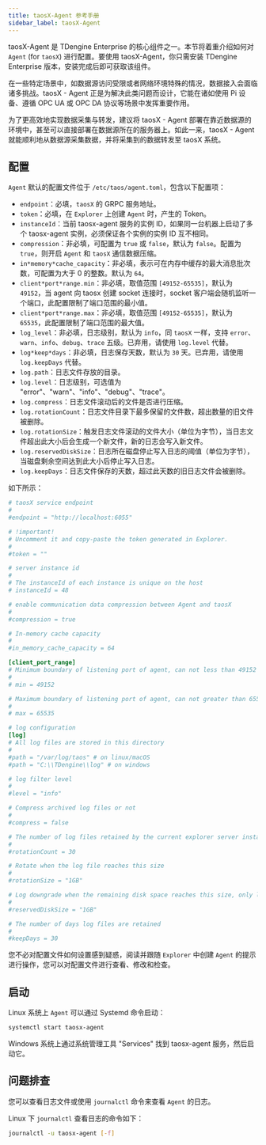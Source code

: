 ```yaml
---
title: taosX-Agent 参考手册
sidebar_label: taosX-Agent
---
```


taosX-Agent 是 TDengine Enterprise 的核心组件之一。本节将着重介绍如何对 `Agent` (for `taosX`) 进行配置。要使用 taosX-Agent，你只需安装 TDengine Enterprise 版本，安装完成后即可获取该组件。

在一些特定场景中，如数据源访问受限或者网络环境特殊的情况，数据接入会面临诸多挑战。taosX - Agent 正是为解决此类问题而设计，它能在诸如使用 Pi 设备、遵循 OPC UA 或 OPC DA 协议等场景中发挥重要作用。

为了更高效地实现数据采集与转发，建议将 taosX - Agent 部署在靠近数据源的环境中，甚至可以直接部署在数据源所在的服务器上。如此一来，taosX - Agent 就能顺利地从数据源采集数据，并将采集到的数据转发至 taosX 系统。

## 配置

`Agent` 默认的配置文件位于 `/etc/taos/agent.toml`，包含以下配置项：

- `endpoint`：必填，`taosX` 的 GRPC 服务地址。
- `token`：必填，在 `Explorer` 上创建 `Agent` 时，产生的 Token。
- `instanceId`：当前 taosx-agent 服务的实例 ID，如果同一台机器上启动了多个 taosx-agent 实例，必须保证各个实例的实例 ID 互不相同。
- `compression`：非必填，可配置为 `true` 或 `false`，默认为 `false`。配置为`true`，则开启 `Agent` 和 `taosX` 通信数据压缩。
- `in*memory*cache_capacity`：非必填，表示可在内存中缓存的最大消息批次数，可配置为大于 0 的整数。默认为 `64`。
- `client*port*range.min`：非必填，取值范围 `[49152-65535]`，默认为 `49152`，当 agent 向 taosx 创建 socket 连接时，socket 客户端会随机监听一个端口，此配置限制了端口范围的最小值。
- `client*port*range.max`：非必填，取值范围 `[49152-65535]`，默认为 `65535`，此配置限制了端口范围的最大值。
- `log_level`：非必填，日志级别，默认为 `info`，同 `taosX` 一样，支持 `error`、`warn`、`info`、`debug`、`trace` 五级。已弃用，请使用 `log.level` 代替。
- `log*keep*days`：非必填，日志保存天数，默认为 `30` 天。已弃用，请使用 `log.keepDays` 代替。
- `log.path`：日志文件存放的目录。
- `log.level`：日志级别，可选值为 "error"、"warn"、"info"、"debug"、"trace"。
- `log.compress`：日志文件滚动后的文件是否进行压缩。
- `log.rotationCount`：日志文件目录下最多保留的文件数，超出数量的旧文件被删除。
- `log.rotationSize`：触发日志文件滚动的文件大小（单位为字节），当日志文件超出此大小后会生成一个新文件，新的日志会写入新文件。
- `log.reservedDiskSize`：日志所在磁盘停止写入日志的阈值（单位为字节），当磁盘剩余空间达到此大小后停止写入日志。
- `log.keepDays`：日志文件保存的天数，超过此天数的旧日志文件会被删除。

如下所示：

```TOML
# taosX service endpoint
#
#endpoint = "http://localhost:6055"

# !important!
# Uncomment it and copy-paste the token generated in Explorer.
#
#token = ""

# server instance id
# 
# The instanceId of each instance is unique on the host
# instanceId = 48

# enable communication data compression between Agent and taosX
#
#compression = true

# In-memory cache capacity
#
#in_memory_cache_capacity = 64

[client_port_range]
# Minimum boundary of listening port of agent, can not less than 49152
#
# min = 49152

# Maximum boundary of listening port of agent, can not greater than 65535
#
# max = 65535

# log configuration
[log]
# All log files are stored in this directory
# 
#path = "/var/log/taos" # on linux/macOS
#path = "C:\\TDengine\\log" # on windows

# log filter level
#
#level = "info"

# Compress archived log files or not
# 
#compress = false

# The number of log files retained by the current explorer server instance in the `path` directory
# 
#rotationCount = 30

# Rotate when the log file reaches this size
# 
#rotationSize = "1GB"

# Log downgrade when the remaining disk space reaches this size, only logging `ERROR` level logs
# 
#reservedDiskSize = "1GB"

# The number of days log files are retained
#
#keepDays = 30
```

您不必对配置文件如何设置感到疑惑，阅读并跟随 `Explorer` 中创建 `Agent` 的提示进行操作，您可以对配置文件进行查看、修改和检查。

## 启动

Linux 系统上 `Agent` 可以通过 Systemd 命令启动：

```bash
systemctl start taosx-agent
```

Windows 系统上通过系统管理工具 "Services" 找到 taosx-agent 服务，然后启动它。

## 问题排查

您可以查看日志文件或使用 `journalctl` 命令来查看 `Agent` 的日志。

Linux 下 `journalctl` 查看日志的命令如下：

```bash
journalctl -u taosx-agent [-f]
```

